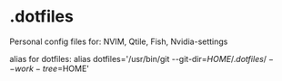 # .dotfiles
Personal config files for:
NVIM, Qtile, Fish, Nvidia-settings

alias for dotfiles:
alias dotfiles='/usr/bin/git --git-dir=$HOME/.dotfiles/ --work-tree=$HOME'
